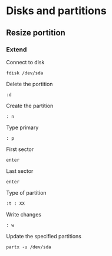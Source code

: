 # Disks and partitions
## Resize portition
### Extend

Connect to disk
```
fdisk /dev/sda
```

Delete the portition
```
:d
```

Create the partition
```
: n
```

Type primary
```
: p
```

First sector
```
enter
```

Last sector
```
enter
```

Type of partition
```
:t : XX
```

Write changes
```
: w
```

Update the specified partitions
```
partx -u /dev/sda
```
